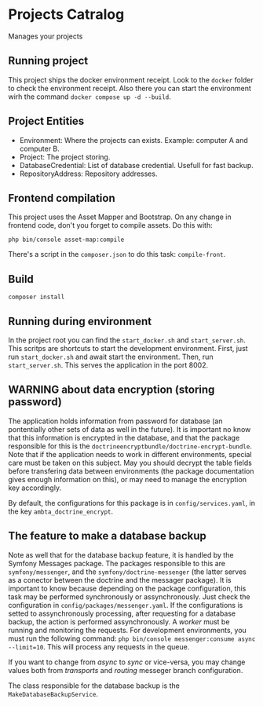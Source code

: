 # Projects Catralog

Manages your projects

## Running project

This project ships the docker environment receipt. Look to the `docker` folder to check the environment receipt. Also there you can start the environment wirh the command `docker compose up -d --build`.

## Project Entities

* Environment: Where the projects can exists. Example: computer A and computer B.
* Project: The project storing.
* DatabaseCredential: List of database credential. Usefull for fast backup.
* RepositoryAddress: Repository addresses.

## Frontend compilation

This project uses the Asset Mapper and Bootstrap. On any change in frontend code, don't you forget to compile assets. Do this with:
```
php bin/console asset-map:compile
```
There's a script in the `composer.json` to do this task: `compile-front`.

## Build

```
composer install
```

## Running during environment

In the project root you can find the `start_docker.sh` and `start_server.sh`. This scritps are shortcuts to start the development environment. First, just run `start_docker.sh` and await start the environment. Then, run `start_server.sh`. This serves the application in the port 8002.

## WARNING about data encryption (storing password)

The application holds information from password for database (an pontentially other sets of data as well in the future). It is important no know that this information is encrypted in the database, and that the package responsible for this is the `doctrineencryptbundle/doctrine-encrypt-bundle`. Note that if the application needs to work in different environments, special care must be taken on this subject. May you should decrypt the table fields before transfering data between environments (the package documentation gives enough information on this), or may need to manage the encryption key accordingly.

By default, the configurations for this package is in `config/services.yaml`, in the key `ambta_doctrine_encrypt`.

## The feature to make a database backup

Note as well that for the database backup feature, it is handled by the Symfony Messages package. The packages responsible to this are `symfony/messenger`, and the `symfony/doctrine-messenger` (the latter serves as a conector between the doctrine and the messager package). It is important to know because depending on the package configuration, this task may be performed synchronously or assynchronously. Just check the configuration in `config/packages/messenger.yaml`. If the configurations is setted to assynchronously processing, after requesting for a database backup, the action is performed assynchronously. A *worker* must be running and monitoring the requests. For development environments, you must run the following command: `php bin/console messenger:consume async --limit=10`. This will process any requests in the queue.

If you want to change from *async* to *sync* or vice-versa, you may change values both from *transports* and *routing* messeger branch configuration.

The class responsible for the database backup is the `MakeDatabaseBackupService`.
